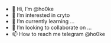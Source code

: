 - 👋 Hi, I’m @ho0ke
- 👀 I’m interested in cryto
- 🌱 I’m currently learning ...
- 💞️ I’m looking to collaborate on ...
- 📫 How to reach me telegram  @ho0ke

<!---
ho0ke/ho0ke is a ✨ special ✨ repository because its `README.md` (this file) appears on your GitHub profile.
You can click the Preview link to take a look at your changes.
--->
